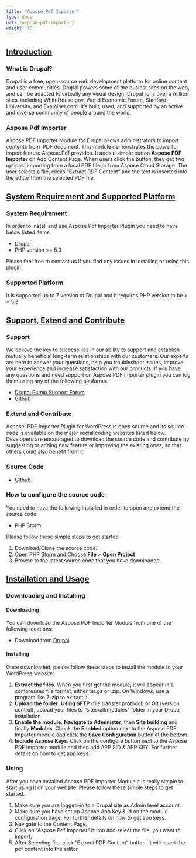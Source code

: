 ```yaml
---
title: "Aspose Pdf Importer"
type: docs
url: /aspose-pdf-importer/
weight: 10
---
```


## <ins>**Introduction**
### **What is Drupal?**
Drupal is a free, open-source web development platform for online content and user communities. Drupal powers some of the busiest sites on the web, and can be adapted to virtually any visual design. Drupal runs over a million sites, including WhiteHouse.gov, World Economic Forum, Stanford University, and Examiner.com. It’s built, used, and supported by an active and diverse community of people around the world.
### **Aspose Pdf Importer**
Aspose PDF Importer Module for Drupal allows administrators to import contents from  PDF document. This module demonstrates the powerful import feature Aspose.Pdf provides. It adds a simple button **Aspose PDF Importer** on Add Content Page. When users click the button, they get two options: importing from a local PDF file or from Aspose Cloud Storage. The user selects a file, clicks “Extract PDF Content” and the text is inserted into the editor from the selected PDF file.
## <ins>**System Requirement and Supported Platform**
### **System Requirement**
In order to install and use Aspose Pdf Importer Plugin you need to have below listed items.

- Drupal
- PHP version >= 5.3

Please feel free to contact us if you find any issues in installing or using this plugin.
### **Supported Platform**
It is supported up to 7 version of Drupal and It requires PHP version to be > = 5.3
## <ins>**Support, Extend and Contribute**
### **Support**
We believe the key to success lies in our ability to support and establish mutually beneficial long-term relationships with our customers. Our experts are here to answer your questions, help you troubleshoot issues, improve your experience and increase satisfaction with our products. If you have any questions and need support on Aspose PDF Importer plugin you can log them using any of the following platforms.

- [Drupal Plugin Support Forum](https://www.drupal.org/project/aspose_pdf_importer/)
- [Github](https://github.com/asposeforcloud/Aspose_Cloud_for_Drupal/issues)
### **Extend and Contribute**
Aspose  PDF Importer Plugin for WordPress is open source and its source code is available on the major social coding websites listed below. Developers are encouraged to download the source code and contribute by suggesting or adding new feature or improving the existing ones, so that others could also benefit from it.
### **Source Code**
- [Github](https://github.com/asposeforcloud/Aspose_Cloud_for_WordPress)
### **How to configure the source code**
You need to have the following installed in order to open and extend the source code

- PHP Storm

Please follow these simple steps to get started

1. Download/Clone the source code.
1. Open PHP Storm and Choose **File** > **Open Project**
1. Browse to the latest source code that you have downloaded.
## <ins>**Installation and Usage**
### **Downloading and Installing**
#### **Downloading**
You can download the Aspose PDF Importer Module from one of the following locations:

- Download from [Drupal](https://www.drupal.org/project/aspose_pdf_importer/)
#### **Installing**
Once downloaded, please follow these steps to install the module to your WordPress website:

1. **Extract the files**. When you first get the module, it will appear in a compressed file format, either tar.gz or .zip. On Windows, use a program like 7-zip to extract it.
1. **Upload the folder**. **Using SFTP** (file transfer protocol) or Git (version control), upload your files to “sites/all/modules” folder in your Drupal installation.
1. **Enable the module**. **Navigate to Administer**, then **Site building** and finally **Modules**. Check the **Enabled** option next to the Aspose PDF Importer module and click the **Save Configuration** button at the bottom.
1. **Include Aspose Keys**. Click on the configure button next to the Aspose PDF Importer module and then add APP SID & APP KEY. For further details on how to get app keys.
### **Using**
After you have installed Aspose PDF Importer Module it is really simple to start using it on your website. Please follow these simple steps to get started.

1. Make sure you are logged-in to a Drupal site as Admin level account.
1. Make sure you have set up Aspose App Key & Id on the module configuration page. For further details on how to get app keys.
1. Navigate to the Content Page.
1. Click on “Aspose Pdf Importer” buton and select the file, you want to import.
1. After Selecting file, click “Extract PDF Content” button. It will insert the pdf content into the editor.
